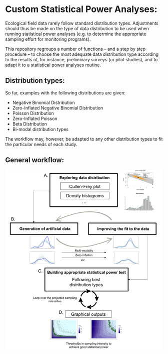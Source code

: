 # Custom Statistical Power Analyses:
Ecological field data rarely follow standard distribution types. Adjustments should thus be made on the type of data distribution to be used when running statistical power analyses (e.g. to determine the appropriate sampling effort for monitoring programs). 

This repository regroups a number of functions – and a step by step procedure – to choose the most adequate data distribution type according to the results of, for instance, preliminary surveys (or pilot studies), and to adapt it to a statistical power analyses routine. 

## Distribution types:
So far, examples with the following distributions are given:
* Negative Binomial Distribution
* Zero-Inflated Negative Binomial Distribution
*  Poisson Distribution
*  Zero-Inflated Poisson 
*  Beta Distribution
*  Bi-modal distribution types

The workflow may, however, be adapted to any other distribution types to fit the particular needs of each study.

## General workflow:
![Organigram](./Organigram.png)
